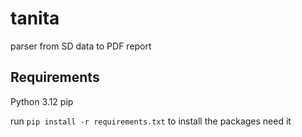# tanita
parser from SD data to PDF report


## Requirements

Python 3.12
pip


run `pip install -r requirements.txt` to install the packages need it

